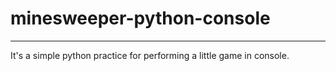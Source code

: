 # minesweeper-python-console
---
It's a simple python practice for performing a little game in console.
